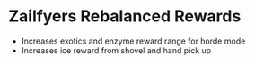 # Zailfyers Rebalanced Rewards
* Increases exotics and enzyme reward range for horde mode
* Increases ice reward from shovel and hand pick up
